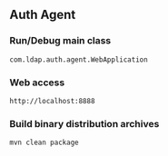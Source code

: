 ## Auth Agent

### Run/Debug main class    

    com.ldap.auth.agent.WebApplication

### Web access    

    http://localhost:8888

### Build binary distribution archives    

    mvn clean package
